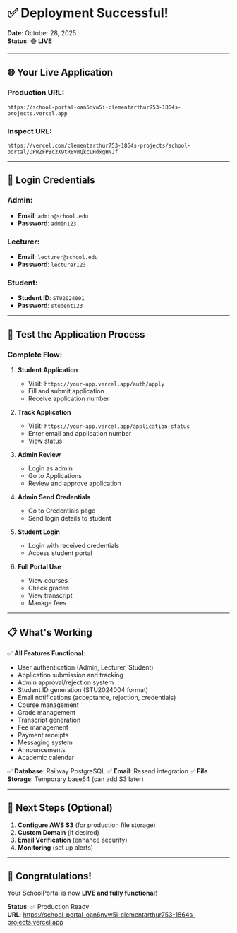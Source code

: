 # ✅ Deployment Successful!

**Date**: October 28, 2025  
**Status**: 🟢 **LIVE**

---

## 🌐 Your Live Application

### **Production URL**:
```
https://school-portal-oan6nvw5i-clementarthur753-1864s-projects.vercel.app
```

### **Inspect URL**:
```
https://vercel.com/clementarthur753-1864s-projects/school-portal/DPRZFP8czX9tR8vmQkcLHdxgHNJf
```

---

## 🔑 Login Credentials

### **Admin**:
- **Email**: `admin@school.edu`
- **Password**: `admin123`

### **Lecturer**:
- **Email**: `lecturer@school.edu`
- **Password**: `lecturer123`

### **Student**:
- **Student ID**: `STU2024001`
- **Password**: `student123`

---

## 🎯 Test the Application Process

### **Complete Flow**:

1. **Student Application**
   - Visit: `https://your-app.vercel.app/auth/apply`
   - Fill and submit application
   - Receive application number

2. **Track Application**
   - Visit: `https://your-app.vercel.app/application-status`
   - Enter email and application number
   - View status

3. **Admin Review**
   - Login as admin
   - Go to Applications
   - Review and approve application

4. **Admin Send Credentials**
   - Go to Credentials page
   - Send login details to student

5. **Student Login**
   - Login with received credentials
   - Access student portal

6. **Full Portal Use**
   - View courses
   - Check grades
   - View transcript
   - Manage fees

---

## 📋 What's Working

✅ **All Features Functional**:
- User authentication (Admin, Lecturer, Student)
- Application submission and tracking
- Admin approval/rejection system
- Student ID generation (STU2024004 format)
- Email notifications (acceptance, rejection, credentials)
- Course management
- Grade management
- Transcript generation
- Fee management
- Payment receipts
- Messaging system
- Announcements
- Academic calendar

✅ **Database**: Railway PostgreSQL
✅ **Email**: Resend integration
✅ **File Storage**: Temporary base64 (can add S3 later)

---

## 🚀 Next Steps (Optional)

1. **Configure AWS S3** (for production file storage)
2. **Custom Domain** (if desired)
3. **Email Verification** (enhance security)
4. **Monitoring** (set up alerts)

---

## 🎉 Congratulations!

Your SchoolPortal is now **LIVE and fully functional**!

**Status**: ✅ Production Ready  
**URL**: https://school-portal-oan6nvw5i-clementarthur753-1864s-projects.vercel.app

